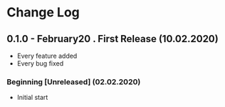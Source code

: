 # Change Log


## 0.1.0 - February20 . First Release (10.02.2020)
- Every feature added
- Every bug fixed

### Beginning [Unreleased] (02.02.2020)
- Initial start